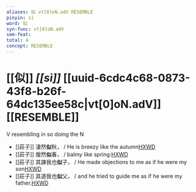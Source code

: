 ```yaml
---
aliases: 似 vt[0]oN.adV RESEMBLE
pinyin: sì
word: 似
syn-func: vt[0]oN.adV
sem-feat: 
total: 4
concept: RESEMBLE 
---
```

# [[似]] *[[sì]]*  [[uuid-6cdc4c68-0873-43f8-b26f-64dc135ee58c|vt[0]oN.adV]] [[RESEMBLE]]
V resembling in so doing the N
 - [[莊子]] 淒然**似**秋，
                     / He is breezy like the autumn[HXWD](https://hxwd.org/textview.html?location=KR5c0126_tls_006-2a.22)
 - [[莊子]] 煖然**似**春，
                     / balmy like spring:[HXWD](https://hxwd.org/textview.html?location=KR5c0126_tls_006-2a.23)
 - [[莊子]] 其諫我也**似**子，
                     / He made objections to me as if he were my son[HXWD](https://hxwd.org/textview.html?location=KR5c0126_tls_021-4a.18)
 - [[莊子]] 其道我也**似**父，
                     / and he tried to guide me as if he were my father.[HXWD](https://hxwd.org/textview.html?location=KR5c0126_tls_021-4a.19)